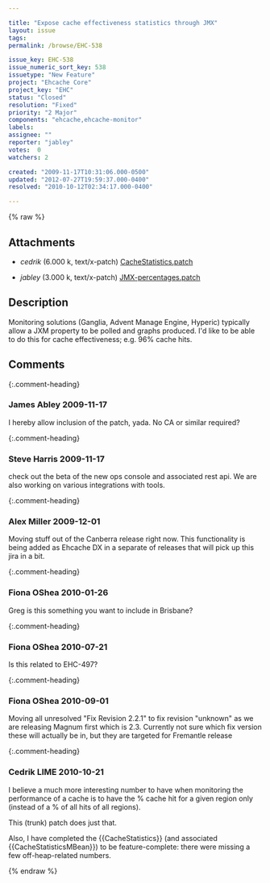 ```yaml
---

title: "Expose cache effectiveness statistics through JMX"
layout: issue
tags: 
permalink: /browse/EHC-538

issue_key: EHC-538
issue_numeric_sort_key: 538
issuetype: "New Feature"
project: "Ehcache Core"
project_key: "EHC"
status: "Closed"
resolution: "Fixed"
priority: "2 Major"
components: "ehcache,ehcache-monitor"
labels: 
assignee: ""
reporter: "jabley"
votes:  0
watchers: 2

created: "2009-11-17T10:31:06.000-0500"
updated: "2012-07-27T19:59:37.000-0400"
resolved: "2010-10-12T02:34:17.000-0400"

---
```




{% raw %}


## Attachments

* <em>cedrik</em> (6.000 k, text/x-patch) [CacheStatistics.patch](/attachments/EHC/EHC-538/CacheStatistics.patch)

* <em>jabley</em> (3.000 k, text/x-patch) [JMX-percentages.patch](/attachments/EHC/EHC-538/JMX-percentages.patch)




## Description

<div markdown="1" class="description">

Monitoring solutions (Ganglia, Advent Manage Engine, Hyperic) typically allow a JXM property to be polled and graphs produced. I'd like to be able to do this for cache effectiveness; e.g. 96% cache hits.



</div>

## Comments


{:.comment-heading}
### **James Abley** <span class="date">2009-11-17</span>

<div markdown="1" class="comment">

I hereby allow inclusion of the patch, yada. No CA or similar required?

</div>


{:.comment-heading}
### **Steve Harris** <span class="date">2009-11-17</span>

<div markdown="1" class="comment">

check out the beta of the new ops console and associated rest api. We are also working on various integrations with tools.

</div>


{:.comment-heading}
### **Alex Miller** <span class="date">2009-12-01</span>

<div markdown="1" class="comment">

Moving stuff out of the Canberra release right now.  This functionality is being added as Ehcache DX in a separate of releases that will pick up this jira in a bit.

</div>


{:.comment-heading}
### **Fiona OShea** <span class="date">2010-01-26</span>

<div markdown="1" class="comment">

Greg is this something you want to include in Brisbane?

</div>


{:.comment-heading}
### **Fiona OShea** <span class="date">2010-07-21</span>

<div markdown="1" class="comment">

Is this related to EHC-497?

</div>


{:.comment-heading}
### **Fiona OShea** <span class="date">2010-09-01</span>

<div markdown="1" class="comment">

Moving all unresolved "Fix Revision 2.2.1" to fix revision "unknown" as we are releasing Magnum first which is 2.3. Currently not sure which fix version these will actually be in, but they are targeted for Fremantle release

</div>


{:.comment-heading}
### **Cedrik LIME** <span class="date">2010-10-21</span>

<div markdown="1" class="comment">

I believe a much more interesting number to have when monitoring the performance of a cache is to have the % cache hit for a given region only (instead of a % of all hits of all regions).

This (trunk) patch does just that.

Also, I have completed the \{\{CacheStatistics\}\} (and associated \{\{CacheStatisticsMBean\}\}) to be feature-complete: there were missing a few off-heap-related numbers.

</div>



{% endraw %}
